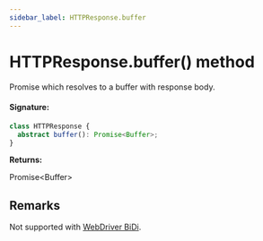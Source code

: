 ```yaml
---
sidebar_label: HTTPResponse.buffer
---
```


# HTTPResponse.buffer() method

Promise which resolves to a buffer with response body.

#### Signature:

```typescript
class HTTPResponse {
  abstract buffer(): Promise<Buffer>;
}
```

**Returns:**

Promise&lt;Buffer&gt;

## Remarks

Not supported with [WebDriver BiDi](https://pptr.dev/faq#q-what-is-the-status-of-cross-browser-support).
